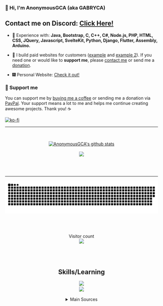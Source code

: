 ### 👋 Hi, I'm AnonymousGCA (aka GABRYCA)

## Contact me on Discord: [Click Here!](https://discord.gg/RSp2CSuMny)

- 🚧 Experience with: **Java, Bootstrap, C, C++, C#, Node.js, PHP, HTML, CSS, JQuery, Javascript, SvelteKit, Python, Django, Flutter, Assembly, Arduino.**

- 🔭 I build paid websites for customers ([example](https://mzeyfilms.com) and [example 2](https://ristoranteaquazzurrasveltekit.netlify.app/)). If you need one or would like to **support me**, please [contact me](https://discord.gg/RSp2CSuMny) or send me a [donation](https://www.paypal.com/paypalme/AnonymousGCA).

- 🎆 Personal Website: [Check it out!](https://anonymousgca.eu/)

### 💖 Support me

You can support me by [buying me a coffee](https://ko-fi.com/anonymousgca) or sending me a donation via [PayPal](https://www.paypal.com/paypalme/AnonymousGCA). Your support means a lot to me and helps me continue creating awesome projects. Thank you! ☕

[![ko-fi](https://ko-fi.com/img/githubbutton_sm.svg)](https://ko-fi.com/W7W3PHRGS)
  
<hr>
<br>

<p align="center">
  <a href="https://github.com/gabryca">
    <img align="center" src="https://github-readme-stats.anuraghazra1.vercel.app/api?username=gabryca&show_icons=true&include_all_commits=true&theme=radical&count_private=true" alt="AnonymousGCA's github stats" />
    <br>
    <br>
    <img src="https://github-readme-stats.vercel.app/api/top-langs?username=gabryca&theme=radical&layout=compact"/>
    <br>
    <br>
  </a>
</p>

<br>

<hr>

<p align="center">
  <a href=#><img src="contribution.svg"></a>
</p>

<br>
<br>
<p align="center"> 
  Visitor count
  <br>
  <img src="https://profile-counter.glitch.me/gabryca/count.svg" />
</p>

<br>
<br>

<h2 align="center">Skills/Learning </h2>

<p align="center">
  <a href="https://skillicons.dev">
    <img src="https://skillicons.dev/icons?i=php,mysql,py,django,java,spring,maven,gradle,flutter,dart,netlify,cloudflare,azure,github,md,nodejs,c,cpp,cs,css,html,js,bootstrap,svelte,jquery,nginx,docker,heroku,postman" />
    <br>
    <img src="https://skillicons.dev/icons?i=vscode,visualstudio,idea,linux,raspberrypi,arduino,ps,ai" />
  </a>
</p>

<details align="center">
  <summary>Main Sources</summary>
  <a href="https://github.com/GABRYCA/tales-sharing-website">
    <img align="center" src="https://github-readme-stats.anuraghazra1.vercel.app/api/pin/?username=gabryca&repo=tales-sharing-website&theme=radical" />
  </a>
  <a href="https://github.com/GABRYCA/Algoritmi_scuola">
    <img align="center" src="https://github-readme-stats.anuraghazra1.vercel.app/api/pin/?username=gabryca&repo=Algoritmi_scuola&theme=radical" />
  </a>
</details>
